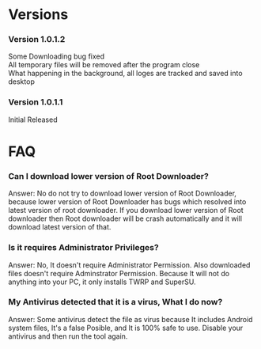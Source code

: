 # Versions

### Version 1.0.1.2
Some Downloading bug fixed  
All temporary files will be removed after the program close  
What happening in the background, all loges are tracked and saved into desktop

### Version 1.0.1.1
Initial Released

# FAQ
### Can I download lower version of Root Downloader?
Answer: No do not try to download lower version of Root Downloader, because lower version of Root Downloader has bugs which resolved into latest version of root downloader. If you download lower version of Root downloader then Root downloader will be crash automatically and it will download latest version of that.

### Is it requires Administrator Privileges?
Answer: No, It doesn't require Administrator Permission. Also downloaded files doesn't require Adminstrator Permission. Because It will not do anything into your PC, it only installs TWRP and SuperSU.

### My Antivirus detected that it is a virus, What I do now?
Answer: Some antivirus detect the file as virus because It includes Android system files, It's a false Posible, and It is 100% safe to use. Disable your antivirus and then run the tool again.
